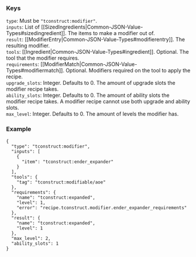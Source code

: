 
### Keys
`type`: Must be `"tconstruct:modifier"`.  
`inputs`: List of [[SizedIngredients|Common-JSON-Value-Types#sizedingredient]]. The items to make a modifier out of.  
`result`: [[ModifierEntry|Common-JSON-Value-Types#modifierentry]]. The resulting modifier.  
`tools`: [[Ingredient|Common-JSON-Value-Types#ingredient]]. Optional. The tool that the modifier requires.  
`requirements`: [[ModifierMatch|Common-JSON-Value-Types#modifiermatch]]. Optional. Modifiers required on the tool to apply the recipe.  
`upgrade_slots`: Integer. Defaults to 0. The amount of upgrade slots the modifier recipe takes.  
`ability_slots`: Integer. Defaults to 0. The amount of ability slots the modifier recipe takes. A modifier recipe cannot use both upgrade and ability slots.  
`max_level`: Integer. Defaults to 0. The amount of levels the modifier has.  

### Example
    {
      "type": "tconstruct:modifier",
      "inputs": [
        {
          "item": "tconstruct:ender_expander"
        }
      ],
      "tools": {
        "tag": "tconstruct:modifiable/aoe"
      },
      "requirements": {
        "name": "tconstruct:expanded",
        "level": 1,
        "error": "recipe.tconstruct.modifier.ender_expander_requirements"
      },
      "result": {
        "name": "tconstruct:expanded",
        "level": 1
      },
      "max_level": 2,
      "ability_slots": 1
    }
